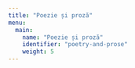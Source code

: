 ```yaml
---
title: "Poezie și proză"
menu:
  main:
    name: "Poezie și proză"
    identifier: "poetry-and-prose"
    weight: 5
---
```

